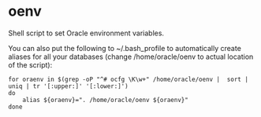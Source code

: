 # oenv
Shell script to set Oracle environment variables.

You can also put the following to ~/.bash_profile to automatically create aliases for all your databases (change /home/oracle/oenv to actual location of the script):
```
for oraenv in $(grep -oP "^# ocfg \K\w+" /home/oracle/oenv |  sort | uniq | tr '[:upper:]' '[:lower:]')
do
    alias ${oraenv}=". /home/oracle/oenv ${oraenv}"
done
```
